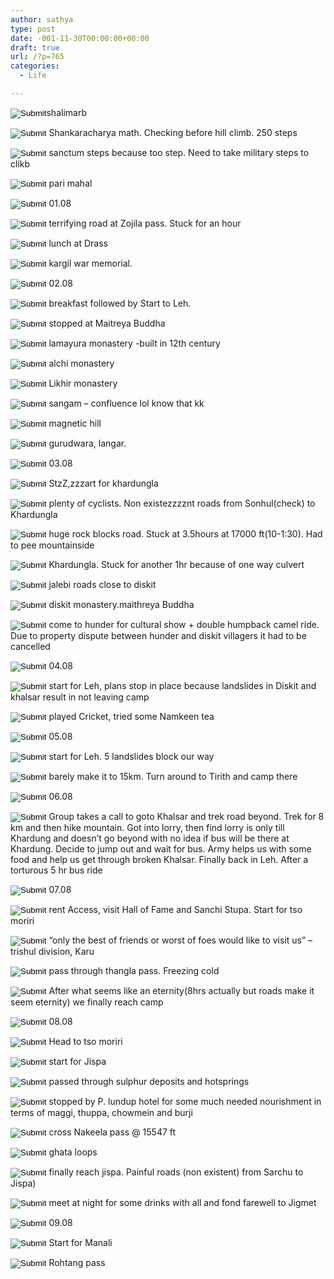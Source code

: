 ```yaml
---
author: sathya
type: post
date: -001-11-30T00:00:00+00:00
draft: true
url: /?p=765
categories:
  - Life

---
```

<input class="js_checkbox_unchecked" src="//static.micloud.xiaomi.net/res/d_md5_d004da3d/micloudfe/img/icon/checkbox_unchecked.png" type="image" />shalimarb

<input class="js_checkbox_unchecked" src="//static.micloud.xiaomi.net/res/d_md5_d004da3d/micloudfe/img/icon/checkbox_unchecked.png" type="image" /> Shankaracharya math. Checking before hill climb. 250 steps

<input class="js_checkbox_unchecked" src="//static.micloud.xiaomi.net/res/d_md5_d004da3d/micloudfe/img/icon/checkbox_unchecked.png" type="image" /> sanctum steps because too step. Need to take military steps to clikb

<input class="js_checkbox_unchecked" src="//static.micloud.xiaomi.net/res/d_md5_d004da3d/micloudfe/img/icon/checkbox_unchecked.png" type="image" /> pari mahal

<input class="js_checkbox_unchecked" src="//static.micloud.xiaomi.net/res/d_md5_d004da3d/micloudfe/img/icon/checkbox_unchecked.png" type="image" /> 01.08

<input class="js_checkbox_unchecked" src="//static.micloud.xiaomi.net/res/d_md5_d004da3d/micloudfe/img/icon/checkbox_unchecked.png" type="image" /> terrifying road at Zojila pass. Stuck for an hour

<input class="js_checkbox_unchecked" src="//static.micloud.xiaomi.net/res/d_md5_d004da3d/micloudfe/img/icon/checkbox_unchecked.png" type="image" /> lunch at Drass

<input class="js_checkbox_unchecked" src="//static.micloud.xiaomi.net/res/d_md5_d004da3d/micloudfe/img/icon/checkbox_unchecked.png" type="image" /> kargil war memorial.

<input class="js_checkbox_unchecked" src="//static.micloud.xiaomi.net/res/d_md5_d004da3d/micloudfe/img/icon/checkbox_unchecked.png" type="image" /> 02.08

<input class="js_checkbox_unchecked" src="//static.micloud.xiaomi.net/res/d_md5_d004da3d/micloudfe/img/icon/checkbox_unchecked.png" type="image" /> breakfast followed by Start to Leh.

<input class="js_checkbox_unchecked" src="//static.micloud.xiaomi.net/res/d_md5_d004da3d/micloudfe/img/icon/checkbox_unchecked.png" type="image" /> stopped at Maitreya Buddha

<input class="js_checkbox_unchecked" src="//static.micloud.xiaomi.net/res/d_md5_d004da3d/micloudfe/img/icon/checkbox_unchecked.png" type="image" /> lamayura monastery -built in 12th century

<input class="js_checkbox_unchecked" src="//static.micloud.xiaomi.net/res/d_md5_d004da3d/micloudfe/img/icon/checkbox_unchecked.png" type="image" /> alchi monastery

<input class="js_checkbox_unchecked" src="//static.micloud.xiaomi.net/res/d_md5_d004da3d/micloudfe/img/icon/checkbox_unchecked.png" type="image" /> Likhir monastery

<input class="js_checkbox_unchecked" src="//static.micloud.xiaomi.net/res/d_md5_d004da3d/micloudfe/img/icon/checkbox_unchecked.png" type="image" /> sangam &#8211; confluence lol know that kk

<input class="js_checkbox_unchecked" src="//static.micloud.xiaomi.net/res/d_md5_d004da3d/micloudfe/img/icon/checkbox_unchecked.png" type="image" /> magnetic hill

<input class="js_checkbox_unchecked" src="//static.micloud.xiaomi.net/res/d_md5_d004da3d/micloudfe/img/icon/checkbox_unchecked.png" type="image" /> gurudwara, langar.

<input class="js_checkbox_unchecked" src="//static.micloud.xiaomi.net/res/d_md5_d004da3d/micloudfe/img/icon/checkbox_unchecked.png" type="image" /> 03.08

<input class="js_checkbox_unchecked" src="//static.micloud.xiaomi.net/res/d_md5_d004da3d/micloudfe/img/icon/checkbox_unchecked.png" type="image" /> StzZ,zzzart for khardungla

<input class="js_checkbox_unchecked" src="//static.micloud.xiaomi.net/res/d_md5_d004da3d/micloudfe/img/icon/checkbox_unchecked.png" type="image" /> plenty of cyclists. Non existezzzznt roads from Sonhul(check) to Khardungla

<input class="js_checkbox_unchecked" src="//static.micloud.xiaomi.net/res/d_md5_d004da3d/micloudfe/img/icon/checkbox_unchecked.png" type="image" /> huge rock blocks road. Stuck at 3.5hours at 17000 ft(10-1:30). Had to pee mountainside

<input class="js_checkbox_unchecked" src="//static.micloud.xiaomi.net/res/d_md5_d004da3d/micloudfe/img/icon/checkbox_unchecked.png" type="image" /> Khardungla. Stuck for another 1hr because of one way culvert

<input class="js_checkbox_unchecked" src="//static.micloud.xiaomi.net/res/d_md5_d004da3d/micloudfe/img/icon/checkbox_unchecked.png" type="image" /> jalebi roads close to diskit

<input class="js_checkbox_unchecked" src="//static.micloud.xiaomi.net/res/d_md5_d004da3d/micloudfe/img/icon/checkbox_unchecked.png" type="image" /> diskit monastery.maithreya Buddha

<input class="js_checkbox_unchecked" src="//static.micloud.xiaomi.net/res/d_md5_d004da3d/micloudfe/img/icon/checkbox_unchecked.png" type="image" /> come to hunder for cultural show + double humpback camel ride. Due to property dispute between hunder and diskit villagers it had to be cancelled

<input class="js_checkbox_unchecked" src="//static.micloud.xiaomi.net/res/d_md5_d004da3d/micloudfe/img/icon/checkbox_unchecked.png" type="image" /> 04.08

<input class="js_checkbox_unchecked" src="//static.micloud.xiaomi.net/res/d_md5_d004da3d/micloudfe/img/icon/checkbox_unchecked.png" type="image" /> start for Leh, plans stop in place because landslides in Diskit and khalsar result in not leaving camp

<input class="js_checkbox_unchecked" src="//static.micloud.xiaomi.net/res/d_md5_d004da3d/micloudfe/img/icon/checkbox_unchecked.png" type="image" /> played Cricket, tried some Namkeen tea

<input class="js_checkbox_unchecked" src="//static.micloud.xiaomi.net/res/d_md5_d004da3d/micloudfe/img/icon/checkbox_unchecked.png" type="image" /> 05.08

<input class="js_checkbox_unchecked" src="//static.micloud.xiaomi.net/res/d_md5_d004da3d/micloudfe/img/icon/checkbox_unchecked.png" type="image" /> start for Leh. 5 landslides block our way

<input class="js_checkbox_unchecked" src="//static.micloud.xiaomi.net/res/d_md5_d004da3d/micloudfe/img/icon/checkbox_unchecked.png" type="image" /> barely make it to 15km. Turn around to Tirith and camp there

<input class="js_checkbox_unchecked" src="//static.micloud.xiaomi.net/res/d_md5_d004da3d/micloudfe/img/icon/checkbox_unchecked.png" type="image" /> 06.08

<input class="js_checkbox_unchecked" src="//static.micloud.xiaomi.net/res/d_md5_d004da3d/micloudfe/img/icon/checkbox_unchecked.png" type="image" /> Group takes a call to goto Khalsar and trek road beyond. Trek for 8 km and then hike mountain. Got into lorry, then find lorry is only till Khardung and doesn&#8217;t go beyond with no idea if bus will be there at Khardung. Decide to jump out and wait for bus. Army helps us with some food and help us get through broken Khalsar. Finally back in Leh. After a torturous 5 hr bus ride

<input class="js_checkbox_unchecked" src="//static.micloud.xiaomi.net/res/d_md5_d004da3d/micloudfe/img/icon/checkbox_unchecked.png" type="image" /> 07.08

<input class="js_checkbox_unchecked" src="//static.micloud.xiaomi.net/res/d_md5_d004da3d/micloudfe/img/icon/checkbox_unchecked.png" type="image" /> rent Access, visit Hall of Fame and Sanchi Stupa. Start for tso moriri

<input class="js_checkbox_unchecked" src="//static.micloud.xiaomi.net/res/d_md5_d004da3d/micloudfe/img/icon/checkbox_unchecked.png" type="image" /> &#8220;only the best of friends or worst of foes would like to visit us&#8221; &#8211; trishul division, Karu

<input class="js_checkbox_unchecked" src="//static.micloud.xiaomi.net/res/d_md5_d004da3d/micloudfe/img/icon/checkbox_unchecked.png" type="image" /> pass through thangla pass. Freezing cold

<input class="js_checkbox_unchecked" src="//static.micloud.xiaomi.net/res/d_md5_d004da3d/micloudfe/img/icon/checkbox_unchecked.png" type="image" /> After what seems like an eternity(8hrs actually but roads make it seem eternity) we finally reach camp

<input class="js_checkbox_unchecked" src="//static.micloud.xiaomi.net/res/d_md5_d004da3d/micloudfe/img/icon/checkbox_unchecked.png" type="image" /> 08.08

<input class="js_checkbox_unchecked" src="//static.micloud.xiaomi.net/res/d_md5_d004da3d/micloudfe/img/icon/checkbox_unchecked.png" type="image" /> Head to tso moriri

<input class="js_checkbox_unchecked" src="//static.micloud.xiaomi.net/res/d_md5_d004da3d/micloudfe/img/icon/checkbox_unchecked.png" type="image" /> start for Jispa

<input class="js_checkbox_unchecked" src="//static.micloud.xiaomi.net/res/d_md5_d004da3d/micloudfe/img/icon/checkbox_unchecked.png" type="image" /> passed through sulphur deposits and hotsprings

<input class="js_checkbox_unchecked" src="//static.micloud.xiaomi.net/res/d_md5_d004da3d/micloudfe/img/icon/checkbox_unchecked.png" type="image" /> stopped by P. lundup hotel for some much needed nourishment in terms of maggi, thuppa, chowmein and burji

<input class="js_checkbox_unchecked" src="//static.micloud.xiaomi.net/res/d_md5_d004da3d/micloudfe/img/icon/checkbox_unchecked.png" type="image" /> cross Nakeela pass @ 15547 ft

<input class="js_checkbox_unchecked" src="//static.micloud.xiaomi.net/res/d_md5_d004da3d/micloudfe/img/icon/checkbox_unchecked.png" type="image" /> ghata loops

<input class="js_checkbox_unchecked" src="//static.micloud.xiaomi.net/res/d_md5_d004da3d/micloudfe/img/icon/checkbox_unchecked.png" type="image" /> finally reach jispa. Painful roads (non existent) from Sarchu to Jispa)

<input class="js_checkbox_unchecked" src="//static.micloud.xiaomi.net/res/d_md5_d004da3d/micloudfe/img/icon/checkbox_unchecked.png" type="image" /> meet at night for some drinks with all and fond farewell to Jigmet

<input class="js_checkbox_unchecked" src="//static.micloud.xiaomi.net/res/d_md5_d004da3d/micloudfe/img/icon/checkbox_unchecked.png" type="image" /> 09.08

<input class="js_checkbox_unchecked" src="//static.micloud.xiaomi.net/res/d_md5_d004da3d/micloudfe/img/icon/checkbox_unchecked.png" type="image" /> Start for Manali

<input class="js_checkbox_unchecked" src="//static.micloud.xiaomi.net/res/d_md5_d004da3d/micloudfe/img/icon/checkbox_unchecked.png" type="image" /> Rohtang pass

&nbsp;
